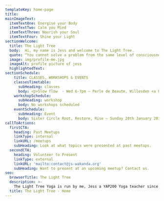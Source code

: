 ```yaml
---
templateKey: home-page
title: 
mainImageText:
  itemTextOne: Energise your Body
  itemTextTwo: Calm you Mind
  itemTextThree: Nourish your Soul
  itemTextFour: Shine your Light
sectionWelcome:
  title: The Light Tree
  body:  Hi, my name is Jess and welcome to The Light Tree. 
  quote: “You cannot solve a problem from the same level of consciousness that created it” -- Einstein
  image: img/profile-me.jpg
  imageAlt: profile picture of jess
  highlightedText: 
sectionSchedule:
    title: CLASSES, WORKSHOPS & EVENTS 
    classesTimetable:
      subHeading: classes
      body: <p>Slow flow  - Wed 6-7pm – Perle de Beaute, Willesden <a href="#">book</a></p><p>Flow & Restore - Thurs 7-8:15pm  - Kenton (next term) <a href="#">book</a></p><p>Vinyasa Flow - Sat 10-11am – Willesden (contact studio to book) <a href="#">book</a></p><p>Pregnancy Yoga  - Sat (tbc)</p>
    workshopSchedule:
      subHeading: workshop
      body: No workshops scheduled 
    eventSchedule:
      subHeading: Event
      body: Sister Circle Root, Restore, Rise – Sunday 20th January 2019 – Granville, Kilburn (nearest tube Queens Park, Kilburn Parkk)
callToActions:
  firstCTA:
    heading: Past Meetups
    linkType: internal
    linkURL: /meetups
    subHeading: Look at what topics were presented at past meetups.
  secondCTA:
    heading: Volunteer to Present
    linkType: external
    linkURL: 'mailto:contact@js-wakanda.org'
    subHeading: Want to present at an upcoming meetup? Contact us.
seo:
  browserTitle: The Light Tree
  description: >-
    The Light Tree Yoga is run by me, Jess a YAP200 Yoga teacher since 2015. I provide Yoga classes, workshops and private sessions for all abilities in NW London.
  title: The Light Tree - Home
---
```


